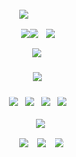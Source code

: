
<h5 align="center">
  
![](https://komarev.com/ghpvc/?username=ovrpheus&color=d3dadf&label=ㅤ✦ㅤ)ㅤ

  

  
ㅤㅤㅤ[![](https://i.imgur.com/jQYyPrr.png)](https://open.spotify.com/track/1wtqANUwRLMKPogJt1IPKT?si=5dda1b3fd9024e20)[![](https://i.imgur.com/f1cBFVp.png)](https://open.spotify.com/track/1wtqANUwRLMKPogJt1IPKT?si=5dda1b3fd9024e20)ㅤ[![](https://i.imgur.com/QeJZ1Kx.png)](https://open.spotify.com/track/1wtqANUwRLMKPogJt1IPKT?si=5dda1b3fd9024e20)

⠀ㅤㅤㅤ<img src="https://i.imgur.com/wHmLJQK.png"/>
⠀
<h5 align="center">
ㅤㅤㅤ<img src="https://i.imgur.com/LSIcyQp.png"/>
</h5>  
<h4 align="center">
  
ㅤㅤㅤ[![](https://i.imgur.com/7WjEU8T.png)](https://rentry.co/orph)ㅤ[![](https://i.imgur.com/POpAO9V.png)](https://retrospring.net/@Ovrpheus)ㅤ[![](https://i.imgur.com/O6F1lbV.png)](https://ovrpheus.atabook.org/)ㅤ[![](https://i.imgur.com/UmrBIw8.png)](https://rentry.co/ovrpheus)
</h4> 
  <h5 align="center">
⠀ㅤㅤㅤ<img src="https://i.imgur.com/WzzSTfs.png"/>

 ㅤㅤㅤㅤ[![](https://i.imgur.com/B8s9Y5r.png)](https://open.spotify.com/track/1wtqANUwRLMKPogJt1IPKT?si=5dda1b3fd9024e20) ㅤ[![](https://i.imgur.com/geQMvkW.png)](https://open.spotify.com/track/1wtqANUwRLMKPogJt1IPKT?si=5dda1b3fd9024e20) ㅤ[![](https://i.imgur.com/CX9bmOO.png)](https://open.spotify.com/track/1wtqANUwRLMKPogJt1IPKT?si=5dda1b3fd9024e20)
  







